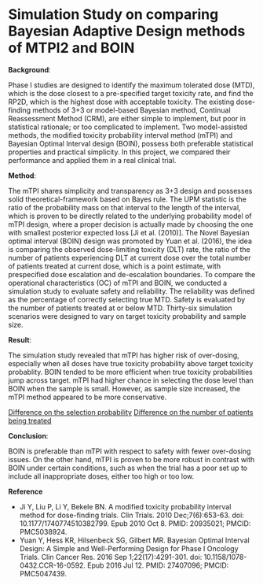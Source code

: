 # Simulation Study on comparing Bayesian Adaptive Design methods of MTPI2 and BOIN

**Background**: 

Phase I studies are designed to identify the maximum tolerated dose (MTD), which is the dose closest to a pre-specified target toxicity rate, and find the RP2D, which is the highest dose with acceptable toxicity. The existing dose-finding methods of 3+3 or model-based Bayesian method, Continual Reassessment Method (CRM), are either simple to implement, but poor in statistical rationale; or too complicated to implement. Two model-assisted methods, the modified toxicity probability interval method (mTPI) and Bayesian Optimal Interval design (BOIN), possess both preferable statistical properties and practical simplicity. In this project, we compared their performance and applied them in a real clinical trial. 

**Method**: 

The mTPI shares simplicity and transparency as 3+3 design and possesses solid theoretical-framework based on Bayes rule. The UPM statistic is the ratio of the probability mass on that interval to the length of the interval, which is proven to be directly related to the underlying probability model of mTPI design, where a proper decision is actually made by choosing the one with smallest posterior expected loss [Ji et al. (2010)]. The Novel Bayesian optimal interval (BOIN) design was promoted by Yuan et al. (2016), the idea is comparing the observed dose-limiting toxicity (DLT) rate, the ratio of the number of patients experiencing DLT at current dose over the total number of patients treated at current dose, which is a point estimate, with prespecified dose escalation and de-escalation boundaries. To compare the operational characteristics (OC) of mTPI and BOIN, we conducted a simulation study to evaluate safety and reliability. The reliability was defined as the percentage of correctly selecting true MTD. Safety is evaluated by the number of patients treated at or below MTD. Thirty-six simulation scenarios were designed to vary on target toxicity probability and sample size.


**Result**: 

The simulation study revealed that mTPI has higher risk of over-dosing, especially when all doses have true toxicity probability above target toxicity probablity. BOIN tended to be more efficient when true toxicity probabilities jump across target. mTPI had higher chance in selecting the dose level than BOIN when the sample is small. However, as sample size increased, the mTPI method appeared to be more conservative. 

[Difference on the selection probability](Scenario_Selection_diff_poster.pdf)
[Difference on the number of patients being treated](Scenario_Pts_diff_poster.pdf)

**Conclusion**: 

BOIN is preferable than mTPI with respect to safety with fewer over-dosing issues. On the other hand, mTPI is proven to be more robust in contrast with BOIN under certain conditions, such as when the trial has a poor set up to include all inappropriate doses, either too high or too low.

**Reference**

- Ji Y, Liu P, Li Y, Bekele BN. A modified toxicity probability interval method for dose-finding trials. Clin Trials. 2010 Dec;7(6):653-63. doi: 10.1177/1740774510382799. Epub 2010 Oct 8. PMID: 20935021; PMCID: PMC5038924.
- Yuan Y, Hess KR, Hilsenbeck SG, Gilbert MR. Bayesian Optimal Interval Design: A Simple and Well-Performing Design for Phase I Oncology Trials. Clin Cancer Res. 2016 Sep 1;22(17):4291-301. doi: 10.1158/1078-0432.CCR-16-0592. Epub 2016 Jul 12. PMID: 27407096; PMCID: PMC5047439.
